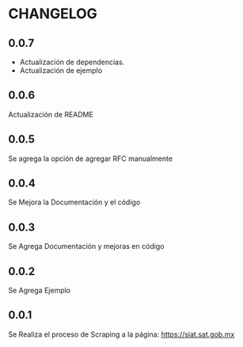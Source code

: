 # CHANGELOG

## 0.0.7

* Actualización de dependencias.
* Actualización de ejemplo

## 0.0.6

Actualización de README

## 0.0.5

Se agrega la opción de agregar RFC manualmente

## 0.0.4

Se Mejora la Documentación y el código

## 0.0.3

Se Agrega Documentación y mejoras en código

## 0.0.2

Se Agrega Ejemplo

## 0.0.1

Se Realiza el proceso de Scraping a la página: <https://siat.sat.gob.mx>
